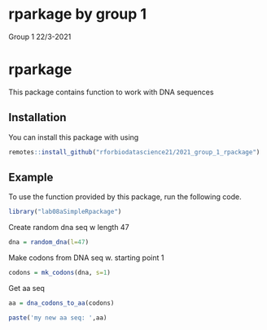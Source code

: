 rparkage by group 1
================
Group 1
22/3-2021

# rparkage

This package contains function to work with DNA sequences

## Installation

You can install this package with using

``` r
remotes::install_github("rforbiodatascience21/2021_group_1_rpackage")
```
## Example
To use the function provided by this package, run the following code.

```r
library("lab08aSimpleRpackage")
```
Create random dna seq w length 47

```r
dna = random_dna(l=47)
```

Make codons from DNA seq w. starting point 1

```r
codons = mk_codons(dna, s=1)
```

Get aa seq

```r
aa = dna_codons_to_aa(codons)

paste('my new aa seq: ',aa)
```

